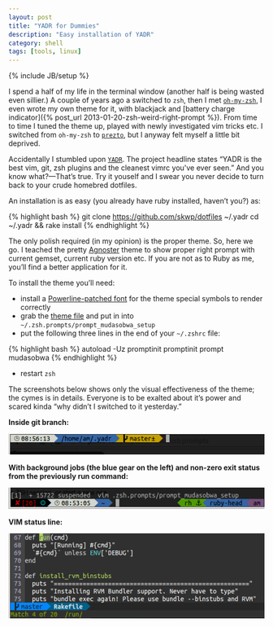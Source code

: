 ```yaml
---
layout: post
title: "YADR for Dummies"
description: "Easy installation of YADR"
category: shell
tags: [tools, linux]
---
```

{% include JB/setup %}

I spend a half of my life in the terminal window (another half is being wasted even sillier.)
A couple of years ago a switched to `zsh`, then I met [`oh-my-zsh`](https://github.com/robbyrussell/oh-my-zsh),
I even wrote my own theme for it, with blackjack and [battery charge indicator]({% post_url 2013-01-20-zsh-weird-right-prompt %}).
From time to time I tuned the theme up, played with newly investigated vim tricks etc. I switched from `oh-my-zsh` to
[`prezto`](https://github.com/sorin-ionescu/prezto), but I anyway felt myself a little bit deprived.

Accidentally I stumbled upon [`YADR`](https://github.com/skwp/dotfiles). The project headline states
“YADR is the best vim, git, zsh plugins and the cleanest vimrc you've ever seen.” And you know what?—That’s true.
Try it youself and I swear you never decide to turn back to your crude homebred dotfiles.

An installation is as easy (you already have ruby installed, haven’t you?) as:

{% highlight bash %}
git clone https://github.com/skwp/dotfiles ~/.yadr
cd ~/.yadr && rake install
{% endhighlight %}

The only polish required (in my opinion) is the proper theme. So, here we go. I teached the pretty
[Agnoster](https://gist.github.com/agnoster/3712874) theme to show proper right prompt with current gemset,
current ruby version etc. If you are not as to Ruby as me, you’ll find a better application for it.

To install the theme you’ll need:

* install a [Powerline-patched font](https://gist.github.com/1595572) for the theme special symbols
to render correctly
* grab the [theme file](https://gist.github.com/mudasobwa/5308070) and put in into `~/.zsh.prompts/prompt_mudasobwa_setup`
* put the following three lines in the end of your `~/.zshrc` file:

{% highlight bash %}
autoload -Uz promptinit
promptinit
prompt mudasobwa
{% endhighlight %}

* restart `zsh`

The screenshots below shows only the visual effectiveness of the theme; the cymes is in details. Everyone
is to be exalted about it’s power and scared kinda “why didn’t I switched to it yesterday.”

**Inside git branch:**

![YADR prompt inside git branch](/img/yadr-mudasobwa-git-prompt.png)

**With background jobs (the blue gear on the left) and non-zero exit status from the previously run command:**

![YADR prompt with running process](/img/yadr-mudasobwa-full-prompt.png)

**VIM status line:**

![YADR prompt for VIM](/img/yadr-mudasobwa-vim-prompt.png)


